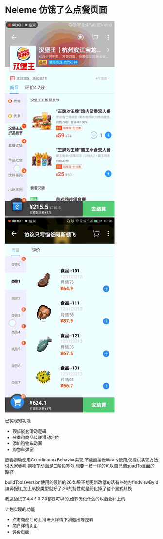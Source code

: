 # Neleme 仿饿了么点餐页面

![原版页面](https://github.com/wudifamo/TestTinker/blob/master/gif/eleme.gif)![neleme页面](https://github.com/wudifamo/TestTinker/blob/master/gif/neleme.gif)

已实现的功能      
* 顶部嵌套滑动逻辑 
* 分类和商品级联滑动定位
* 添加购物车动画
* 购物车弹窗

嵌套滑动使用Coordinator+Behavior实现,不能直接做library使用,仅提供实现方法供大家参考
购物车动画是二阶贝塞尔,想要一模一样的可以自己调quadTo里面的路径

buildToolsVersion使用的最新的26,如果不想更新改低的话有些地方findviewById编译报红,加上转换类型就好了,26的特性就是简化掉了这个显式转换

我这边试了4.4 5.0 7.0都是可以的,细节优化什么的以后会补上的

计划实现的功能
* 点击商品后的上滑进入详情下滑退出等逻辑
* 商户详情页面
* 评价页面
